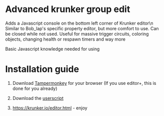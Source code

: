 # Advanced krunker group edit
Adds a Javascript console on the bottom left corner of Krunker editor\n
Similar to Bob_lap's specific property editor, but more comfort to use.
Can be closed while not used.
Useful for massive trigger circuits, coloring objects, changing health or respawn timers and way more

Basic Javascript knowledge needed for using

# Installation guide

1. Download [Tampermonkey](https://www.tampermonkey.net/) for your browser (If you use editor+, this is done for you already)

2. Download the [userscript](https://gist.github.com/ZomboCode/a294eaa98281198cc51370ce113be03c/raw/79a498ae0ce9f27d5a741730c90949aaaa5bfebb/property-editor.user.js)

3. https://krunker.io/editor.html - enjoy

